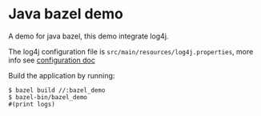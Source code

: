 # Java bazel demo
A demo for java bazel, this demo integrate log4j.

The log4j configuration file is `src/main/resources/log4j.properties`, more info see [configuration doc](https://logging.apache.org/log4j/2.x/manual/configuration.html)

Build the application by running:
```shell
$ bazel build //:bazel_demo
$ bazel-bin/bazel_demo
#(print logs)
```
